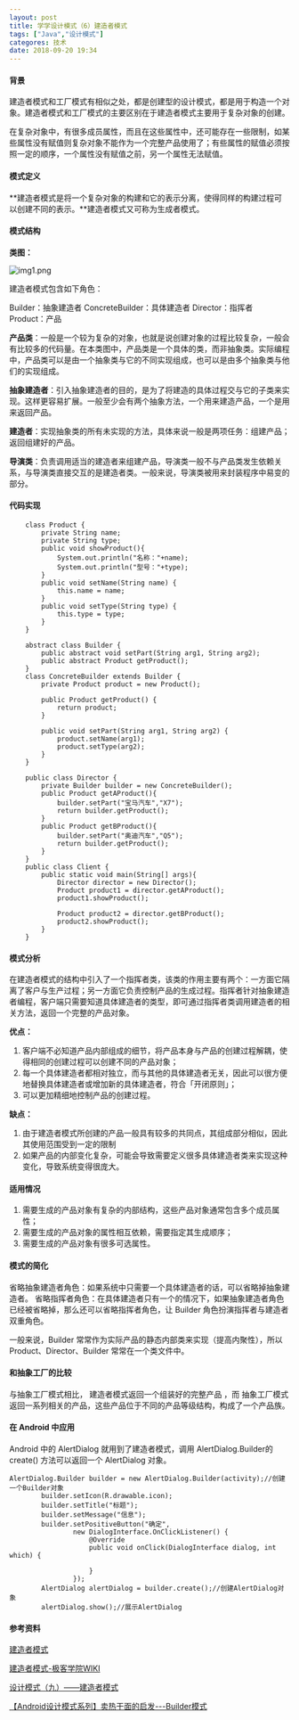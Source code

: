 ```yaml
---
layout: post
title: 学学设计模式（6）建造者模式
tags: ["Java","设计模式"]
categores: 技术
date: 2018-09-20 19:34
---
```


#### 背景

建造者模式和工厂模式有相似之处，都是创建型的设计模式，都是用于构造一个对象。建造者模式和工厂模式的主要区别在于建造者模式主要用于复杂对象的创建。

在复杂对象中，有很多成员属性，而且在这些属性中，还可能存在一些限制，如某些属性没有赋值则复杂对象不能作为一个完整产品使用了；有些属性的赋值必须按照一定的顺序，一个属性没有赋值之前，另一个属性无法赋值。

#### 模式定义

**建造者模式是将一个复杂对象的构建和它的表示分离，使得同样的构建过程可以创建不同的表示。**建造者模式又可称为生成者模式。

#### 模式结构

**类图：**

![img1.png](https://i.loli.net/2019/08/29/68wyB5FOTGHPbdR.jpg)

建造者模式包含如下角色：

Builder：抽象建造者
ConcreteBuilder：具体建造者
Director：指挥者
Product：产品

**产品类**：一般是一个较为复杂的对象，也就是说创建对象的过程比较复杂，一般会有比较多的代码量。在本类图中，产品类是一个具体的类，而非抽象类。实际编程中，产品类可以是由一个抽象类与它的不同实现组成，也可以是由多个抽象类与他们的实现组成。

**抽象建造者**：引入抽象建造者的目的，是为了将建造的具体过程交与它的子类来实现。这样更容易扩展。一般至少会有两个抽象方法，一个用来建造产品，一个是用来返回产品。

**建造者**：实现抽象类的所有未实现的方法，具体来说一般是两项任务：组建产品；返回组建好的产品。

**导演类**：负责调用适当的建造者来组建产品，导演类一般不与产品类发生依赖关系，与导演类直接交互的是建造者类。一般来说，导演类被用来封装程序中易变的部分。

#### 代码实现

```
    class Product {
        private String name;
        private String type;
        public void showProduct(){
            System.out.println("名称："+name);
            System.out.println("型号："+type);
        }
        public void setName(String name) {
            this.name = name;
        }
        public void setType(String type) {
            this.type = type;
        }
    }

    abstract class Builder {
        public abstract void setPart(String arg1, String arg2);
        public abstract Product getProduct();
    }
    class ConcreteBuilder extends Builder {
        private Product product = new Product();

        public Product getProduct() {
            return product;
        }

        public void setPart(String arg1, String arg2) {
            product.setName(arg1);
            product.setType(arg2);
        }
    }

    public class Director {
        private Builder builder = new ConcreteBuilder();
        public Product getAProduct(){
            builder.setPart("宝马汽车","X7");
            return builder.getProduct();
        }
        public Product getBProduct(){
            builder.setPart("奥迪汽车","Q5");
            return builder.getProduct();
        }
    }
    public class Client {
        public static void main(String[] args){
            Director director = new Director();
            Product product1 = director.getAProduct();
            product1.showProduct();

            Product product2 = director.getBProduct();
            product2.showProduct();
        }
    }
```
#### 模式分析

在建造者模式的结构中引入了一个指挥者类，该类的作用主要有两个：一方面它隔离了客户与生产过程；另一方面它负责控制产品的生成过程。指挥者针对抽象建造者编程，客户端只需要知道具体建造者的类型，即可通过指挥者类调用建造者的相关方法，返回一个完整的产品对象。

**优点：**

1. 客户端不必知道产品内部组成的细节，将产品本身与产品的创建过程解耦，使得相同的创建过程可以创建不同的产品对象；
2. 每一个具体建造者都相对独立，而与其他的具体建造者无关，因此可以很方便地替换具体建造者或增加新的具体建造者，符合「开闭原则」；
3. 可以更加精细地控制产品的创建过程。

**缺点：**

1. 由于建造者模式所创建的产品一般具有较多的共同点，其组成部分相似，因此其使用范围受到一定的限制
2. 如果产品的内部变化复杂，可能会导致需要定义很多具体建造者类来实现这种变化，导致系统变得很庞大。

#### 适用情况

1. 需要生成的产品对象有复杂的内部结构，这些产品对象通常包含多个成员属性；
2. 需要生成的产品对象的属性相互依赖，需要指定其生成顺序；
3. 需要生成的产品对象有很多可选属性。


#### 模式的简化

省略抽象建造者角色：如果系统中只需要一个具体建造者的话，可以省略掉抽象建造者。
省略指挥者角色：在具体建造者只有一个的情况下，如果抽象建造者角色已经被省略掉，那么还可以省略指挥者角色，让 Builder 角色扮演指挥者与建造者双重角色。

一般来说，Builder 常常作为实际产品的静态内部类来实现（提高内聚性），所以 Product、Director、Builder 常常在一个类文件中。

#### 和抽象工厂的比较

与抽象工厂模式相比， 建造者模式返回一个组装好的完整产品 ，而 抽象工厂模式返回一系列相关的产品，这些产品位于不同的产品等级结构，构成了一个产品族。

#### 在 Android 中应用

Android 中的 AlertDialog 就用到了建造者模式，调用 AlertDialog.Builder的create() 方法可以返回一个 AlertDialog 对象。

```
AlertDialog.Builder builder = new AlertDialog.Builder(activity);//创建一个Builder对象
        builder.setIcon(R.drawable.icon);
        builder.setTitle("标题");
        builder.setMessage("信息");
        builder.setPositiveButton("确定",
                new DialogInterface.OnClickListener() {
                    @Override
                    public void onClick(DialogInterface dialog, int which) {

                    }
                });
        AlertDialog alertDialog = builder.create();//创建AlertDialog对象
        alertDialog.show();//展示AlertDialog

```

#### 参考资料

[建造者模式](https://design-patterns.readthedocs.io/zh_CN/latest/creational_patterns/builder.html)

[建造者模式-极客学院WIKI](http://wiki.jikexueyuan.com/project/java-design-pattern/builder-pattern.html)

[设计模式（九）——建造者模式](http://www.hollischuang.com/archives/1477)

[【Android设计模式系列】卖热干面的启发---Builder模式](https://mp.weixin.qq.com/s/DOT59A--UMZDyE6CzYpySQ)


